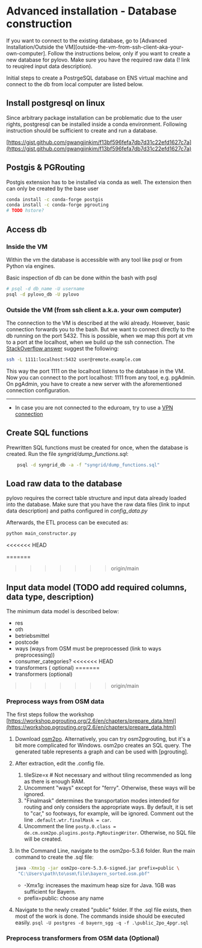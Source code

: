 # Advanced installation - Database construction

If you want to connect to the existing database, go
to [Advanced Installation/Outside the VM][outside-the-vm-from-ssh-client-aka-your-own-computer]. Follow the instructions
below, only if you want to create a new database for pylovo. Make sure you have the required raw data (! link to
reuqired input data description).

Initial steps to create a PostrgeSQL database on ENS virtual machine and connect to the db from local computer are
listed below.

## Install postgresql on linux

Since arbitrary package installation can be problematic due to the user rights, postgresql can be installed inside a
conda environment. Following instruction should be sufficient to create and run a database.

[https://gist.github.com/gwangjinkim/f13bf596fefa7db7d31c22efd1627c7a](https://gist.github.com/gwangjinkim/f13bf596fefa7db7d31c22efd1627c7a)

## Postgis & PGRouting

Postgis extension has to be installed via conda as well. The extension then can only be created by the base user

```bash
conda install -c conda-forge postgis
conda install -c conda-forge pgrouting
# TODO hstore?
```

## Access db

### Inside the VM

Within the vm the database is accessible with any tool like psql or from Python via engines.

Basic inspection of db can be done within the bash with psql

```bash
# psql -d db_name -U username 
psql -d pylovo_db -U pylovo
```

### Outside the VM (from ssh client a.k.a. your own computer)

The connection to the VM is described at the wiki already. However, basic connection forwards you to the bash. But we
want to connect directly to the db running on the port 5432. This is possible, when we map this port at vm to a port at
the localhost, when we build up the ssh connection.
The [StackOverflow answer](https://stackoverflow.com/questions/16835761/postgresql-via-ssh-tunnel) suggest the
following:

``` sh
ssh -L 1111:localhost:5432 user@remote.example.com
```

This way the port 1111 on the localhost listens to the database in the VM. Now you can connect to the port localhost:
1111 from any tool, e.g. pgAdmin. On pgAdmin, you have to create a new server with the aforementioned connection
configuration.

---

* In case you are not connected to the eduroam, try to use a [VPN connection](https://doku.lrz.de/display/PUBLIC/VPN)

## Create SQL functions

Prewritten SQL functions must be created for once, when the database is created. Run the file
_syngrid/dump_functions.sql_:

``` sh
    psql -d syngrid_db -a -f "syngrid/dump_functions.sql"
```

## Load raw data to the database

pylovo requires the correct table structure and input data already loaded into the database. Make sure that you have the
raw data files (link to input data description) and paths configured in _config\_data.py_

Afterwards, the ETL process can be executed as:

``` python
python main_constructor.py
```

<<<<<<< HEAD
<!-- Remark Julian: I made some changes. Buildings and transformers will be imported directly from the scripts main_grid_generation and process_trafos. -->

=======
>>>>>>> origin/main
## Input data model (TODO add required columns, data type, description)

The minimum data model is described below:

* res
* oth
* betriebsmittel
* postcode
* ways (ways from OSM must be preprocessed (link to ways preprocessing))
* consumer_categories?
<<<<<<< HEAD
* transformers (
  optional) <!-- Remark Julian: This is not optional, you need to import some transformers or at least create the table, else GridGenerator will  throw an error.-->
=======
* transformers (optional)
>>>>>>> origin/main

### Preprocess ways from OSM data

The first steps follow the
workshop [https://workshop.pgrouting.org/2.6/en/chapters/prepare_data.html](https://workshop.pgrouting.org/2.6/en/chapters/prepare_data.html)

1. Download [osm2po]. Alternatively, you can try osm2pgrouting, but it's a bit more complicated for Windows. osm2po
   creates an SQL query. The generated table represents a graph and can be used with [pgrouting].
2. After extraction, edit the .config file.
    1. tileSize=x # Not necessary and without tiling recommended as long as there is enough RAM.
    2. Uncomment "ways" except for "ferry". Otherwise, these ways will be ignored.
    3. "Finalmask" determines the transportation modes intended for routing and only considers the appropriate ways. By
       default, it is set to "car," so footways, for example, will be ignored. Comment out the
       line `.default.wtr.finalMask = car`.
    4. Uncomment the line `postp.0.class = de.cm.osm2po.plugins.postp.PgRoutingWriter`.
       Otherwise, no SQL file will be created.
3. In the Command Line, navigate to the osm2po-5.3.6 folder. Run the main command to create the .sql file:

    ```sh
    java -Xmx1g -jar osm2po-core-5.3.6-signed.jar prefix=public \
     "C:\Users\path\to\osm\file\bayern_sorted.osm.pbf"
    ```

    - -Xmx1g: increases the maximum heap size for Java. 1GB was sufficient for Bayern.
    - prefix=public: choose any name
4. Navigate to the newly created "public" folder. If the .sql file exists, then most of the work is done. The commands
   inside should be executed easily.
   `psql -U postgres -d bayern_sgg -q -f .\public_2po_4pgr.sql`

### Preprocess transformers from OSM data (Optional)

[virtual environment]: https://realpython.com/what-is-pip/#using-pip-in-a-python-virtual-environment

[PostgreSQL]: https://www.postgresql.org/

[PostGIS]: https://postgis.net/install/

[osm2po]: https://osm2po.de/

